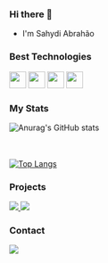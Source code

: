 ### Hi there 👋

- I'm Sahydi Abrahão

### Best Technologies

<div>
	<img src="https://cdn.jsdelivr.net/gh/devicons/devicon/icons/figma/figma-original.svg" width="30" />		
	<img src="https://cdn.jsdelivr.net/gh/devicons/devicon/icons/react/react-original.svg" width="30" />
	<img src="https://cdn.jsdelivr.net/gh/devicons/devicon/icons/typescript/typescript-original.svg" width="30" />
	<img src="https://cdn.jsdelivr.net/gh/devicons/devicon/icons/nodejs/nodejs-original.svg" width="30" />          
</div>

### My Stats
<div>

![Anurag's GitHub stats](https://github-readme-stats.vercel.app/api?username=sahydiabrahao&show_icons=true&theme=dark)

<br></br>
[![Top Langs](https://github-readme-stats.vercel.app/api/top-langs/?username=sahydiabrahao&theme=dark)](https://github.com/anuraghazra/github-readme-stats)
</div>

### Projects
<div>
  <a href="https://sahydi-abrahao.web.app/">
    <img src="https://img.shields.io/website?up_message=reactJS&url=https%3A%2F%2Fsahydi-abrahao.web.app%2F">
  </a>
 <a href="https://www.figma.com/file/ScyN0PjyGx1epjStcHwI6D/P%C3%A1gina-Web?t=KVrfxhVb8Bagv4Y0-1">
    <img src="https://img.shields.io/website?up_message=Figma&url=https%3A%2F%2Fsahydi-abrahao.web.app%2F">
  </a>

### Contact
<div>
  <a href="https://www.linkedin.com/in/sahydiabrahao/">
    <img src="https://img.shields.io/badge/LinkedIn-0077B5?style=for-the-badge&logo=linkedin&logoColor=white"/>
  </a>
</div>
